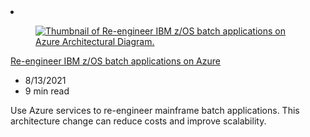 <!-- This file is automatically generated by build/architectures/build_index.py. Any updates will be lost. -->

<!-- markdownlint-disable MD033 -->

<li class="grid-item item-column" data-categories="developer-tools">
<article class="card">
    <div class="card-header has-margin-bottom-none" aria-hidden="true">
        <figure class="image diagram has-height-175 has-overflow-hidden level">
            <a href="/azure/architecture/example-scenario/mainframe/reengineer-mainframe-batch-apps-azure"><img src="/azure/architecture/browse/thumbs/reengineer-mainframe-batch-apps-azure.png" class="diagram" alt="Thumbnail of Re-engineer IBM z/OS batch applications on Azure Architectural Diagram." data-linktype="relative-path"></a>
        </figure>
    </div>
    <div class="card-content">
        <a class="card-content-title has-margin-top-none" href="/azure/architecture/example-scenario/mainframe/reengineer-mainframe-batch-apps-azure">
            <p>Re-engineer IBM z/OS batch applications on Azure</p>
        </a>
        <ul class="card-content-metadata">
            <li>8/13/2021</li>
            <li>9 min read</li>
        </ul>
        <p class="card-content-description">Use Azure services to re-engineer mainframe batch applications. This architecture change can reduce costs and improve scalability.</p>
        <div class="bottom-to-top-fade is-hidden-mobile"></div>
    </div>
</article>
</li>